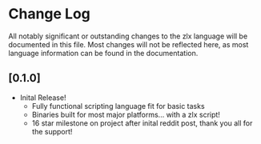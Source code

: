# Change Log

All notably significant or outstanding changes to the zlx language will be documented in this file. Most changes will not be reflected here, as most language information can be found in the documentation.

## [0.1.0]
- Inital Release!
    - Fully functional scripting language fit for basic tasks
    - Binaries built for most major platforms... with a zlx script!
    - 16 star milestone on project after inital reddit post, thank you all for the support!
